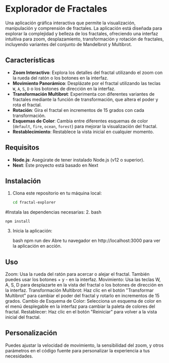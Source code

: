 # Explorador de Fractales

Una aplicación gráfica interactiva que permite la visualización, manipulación y comprensión de fractales. La aplicación está diseñada para explorar la complejidad y belleza de los fractales, ofreciendo una interfaz intuitiva para zoom, desplazamiento, transformación y rotación de fractales, incluyendo variantes del conjunto de Mandelbrot y Multibrot.

## Características

- **Zoom Interactivo**: Explora los detalles del fractal utilizando el zoom con la rueda del ratón o los botones en la interfaz.
- **Movimiento Panorámico**: Desplázate por el fractal utilizando las teclas `W`, `A`, `S`, `D` o los botones de dirección en la interfaz.
- **Transformación Multibrot**: Experimenta con diferentes variantes de fractales mediante la función de transformación, que altera el poder y rota el fractal.
- **Rotación**: Gira el fractal en incrementos de 15 grados con cada transformación.
- **Esquemas de Color**: Cambia entre diferentes esquemas de color (`default`, `fire`, `ocean`, `forest`) para mejorar la visualización del fractal.
- **Restablecimiento**: Restablece la vista inicial en cualquier momento.

## Requisitos

- **Node.js**: Asegúrate de tener instalado Node.js (v12 o superior).
- **Next**: Este proyecto está basado en Next

## Instalación

1. Clona este repositorio en tu máquina local:

   ```bash
   cd fractal-explorer


#Instala las dependencias necesarias:
2. 
    bash

    npm install

3. Inicia la aplicación:

    bash
    npm run dev
    Abre tu navegador en http://localhost:3000 para ver la aplicación en acción.

## Uso

Zoom: Usa la rueda del ratón para acercar o alejar el fractal. También puedes usar los botones + y - en la interfaz.
Movimiento: Usa las teclas W, A, S, D para desplazarte en la vista del fractal o los botones de dirección en la interfaz.
Transformación Multibrot: Haz clic en el botón "Transformar Multibrot" para cambiar el poder del fractal y rotarlo en incrementos de 15 grados.
Cambio de Esquema de Color: Selecciona un esquema de color en el menú desplegable en la interfaz para cambiar la paleta de colores del fractal.
Restablecer: Haz clic en el botón "Reiniciar" para volver a la vista inicial del fractal.


## Personalización
Puedes ajustar la velocidad de movimiento, la sensibilidad del zoom, y otros parámetros en el código fuente para personalizar la experiencia a tus necesidades.

